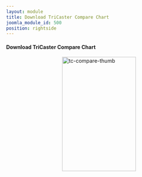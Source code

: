 ```yaml
---
layout: module
title: Download TriCaster Compare Chart
joomla_module_id: 500
position: rightside
---
```

<h4>Download TriCaster Compare Chart</h4>
<div><a href="images/pro-line/TriCaster-Compare.pdf"><img style="display: block; margin-left: auto; margin-right: auto;" class="friendly-img" alt="tc-compare-thumb" src="{{"images/pro-line/tc-compare-thumb.jpg" | cdn }}" height="309" width="200" /></a><br/></div>
